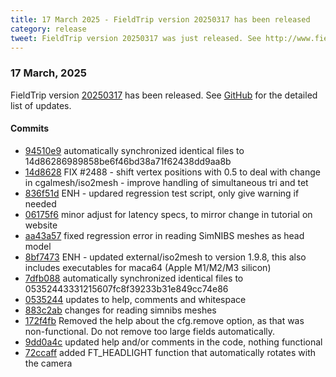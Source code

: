 ```yaml
---
title: 17 March 2025 - FieldTrip version 20250317 has been released
category: release
tweet: FieldTrip version 20250317 was just released. See http://www.fieldtriptoolbox.org/#17-march-2025
---
```


### 17 March, 2025

FieldTrip version [20250317](http://github.com/fieldtrip/fieldtrip/releases/tag/20250317) has been released.
See [GitHub](https://github.com/fieldtrip/fieldtrip/compare/20250310...20250317) for the detailed list of updates.

#### Commits

- [94510e9](http://github.com/fieldtrip/fieldtrip/commit/94510e9) automatically synchronized identical files to 14d86286989858be6f46bd38a71f62438dd9aa8b
- [14d8628](http://github.com/fieldtrip/fieldtrip/commit/14d8628) FIX #2488 - shift vertex positions with 0.5 to deal with change in cgalmesh/iso2mesh - improve handling of simultaneous tri and tet
- [836f51d](http://github.com/fieldtrip/fieldtrip/commit/836f51d) ENH - updared regression test script, only give warning if needed
- [06175f6](http://github.com/fieldtrip/fieldtrip/commit/06175f6) minor adjust for latency specs, to mirror change in tutorial on website
- [aa43a57](http://github.com/fieldtrip/fieldtrip/commit/aa43a57) fixed regression error in reading SimNIBS meshes as head model
- [8bf7473](http://github.com/fieldtrip/fieldtrip/commit/8bf7473) ENH - updated external/iso2mesh to version 1.9.8, this also includes executables for maca64 (Apple M1/M2/M3 silicon)
- [7dfb088](http://github.com/fieldtrip/fieldtrip/commit/7dfb088) automatically synchronized identical files to 05352443331215607fc8f39233b31e849cc74e86
- [0535244](http://github.com/fieldtrip/fieldtrip/commit/0535244) updates to help, comments and whitespace
- [883c2ab](http://github.com/fieldtrip/fieldtrip/commit/883c2ab) changes for reading simnibs meshes
- [172f4fb](http://github.com/fieldtrip/fieldtrip/commit/172f4fb) Removed the help about the cfg.remove option, as that was non-functional. Do not remove too large fields automatically.
- [9dd0a4c](http://github.com/fieldtrip/fieldtrip/commit/9dd0a4c) updated help and/or comments in the code, nothing functional
- [72ccaff](http://github.com/fieldtrip/fieldtrip/commit/72ccaff) added FT_HEADLIGHT function that automatically rotates with the camera

